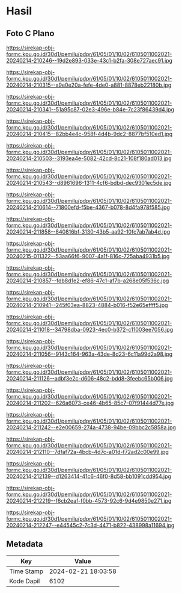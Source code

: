 # Hasil

## Foto C Plano

https://sirekap-obj-formc.kpu.go.id/30d1/pemilu/pdpr/61/05/01/10/02/6105011002021-20240214-210246--19d2e893-033e-43c1-b2fa-308e727aec91.jpg

https://sirekap-obj-formc.kpu.go.id/30d1/pemilu/pdpr/61/05/01/10/02/6105011002021-20240214-210315--a9e0e20a-fefe-4de0-a881-8878eb22180b.jpg

https://sirekap-obj-formc.kpu.go.id/30d1/pemilu/pdpr/61/05/01/10/02/6105011002021-20240214-210341--51a95c87-02e3-496e-b84e-7c23f86439d4.jpg

https://sirekap-obj-formc.kpu.go.id/30d1/pemilu/pdpr/61/05/01/10/02/6105011002021-20240214-210415--82bb4e4c-958f-4d4b-9dc2-8877bf510ed1.jpg

https://sirekap-obj-formc.kpu.go.id/30d1/pemilu/pdpr/61/05/01/10/02/6105011002021-20240214-210503--3193ea4e-5082-42cd-8c21-108f180ad013.jpg

https://sirekap-obj-formc.kpu.go.id/30d1/pemilu/pdpr/61/05/01/10/02/6105011002021-20240214-210543--d8961696-1311-4cf6-bdbd-dec9301ec5de.jpg

https://sirekap-obj-formc.kpu.go.id/30d1/pemilu/pdpr/61/05/01/10/02/6105011002021-20240214-210614--71800efd-f5be-4367-b078-8d4fa978f585.jpg

https://sirekap-obj-formc.kpu.go.id/30d1/pemilu/pdpr/61/05/01/10/02/6105011002021-20240214-211858--840816bf-3130-43b5-aa92-10fc7ab7ab4d.jpg

https://sirekap-obj-formc.kpu.go.id/30d1/pemilu/pdpr/61/05/01/10/02/6105011002021-20240215-011322--53aa66f6-9007-4a1f-816c-725aba4931b5.jpg

https://sirekap-obj-formc.kpu.go.id/30d1/pemilu/pdpr/61/05/01/10/02/6105011002021-20240214-210857--fdb8d1e2-ef86-47c1-af7b-a268e05f536c.jpg

https://sirekap-obj-formc.kpu.go.id/30d1/pemilu/pdpr/61/05/01/10/02/6105011002021-20240214-210941--245f03ea-8823-4884-b016-f52e65effff5.jpg

https://sirekap-obj-formc.kpu.go.id/30d1/pemilu/pdpr/61/05/01/10/02/6105011002021-20240214-211018--34798dba-0923-4ec0-b372-c11003ee7056.jpg

https://sirekap-obj-formc.kpu.go.id/30d1/pemilu/pdpr/61/05/01/10/02/6105011002021-20240214-211056--9143c164-963a-43de-8d23-6c11a99d2a98.jpg

https://sirekap-obj-formc.kpu.go.id/30d1/pemilu/pdpr/61/05/01/10/02/6105011002021-20240214-211126--adbf3e2c-d606-48c2-bdd8-3feebc65b006.jpg

https://sirekap-obj-formc.kpu.go.id/30d1/pemilu/pdpr/61/05/01/10/02/6105011002021-20240214-211202--626a6073-ce46-4b65-85c7-07f91444d77e.jpg

https://sirekap-obj-formc.kpu.go.id/30d1/pemilu/pdpr/61/05/01/10/02/6105011002021-20240214-211242--e2e00659-274a-4738-94be-09bbc2c5858a.jpg

https://sirekap-obj-formc.kpu.go.id/30d1/pemilu/pdpr/61/05/01/10/02/6105011002021-20240214-212110--7dfaf72a-4bcb-4d7c-a01d-f72ad2c00e99.jpg

https://sirekap-obj-formc.kpu.go.id/30d1/pemilu/pdpr/61/05/01/10/02/6105011002021-20240214-212139--d1263414-41c6-46f0-8d58-bb1091cdd954.jpg

https://sirekap-obj-formc.kpu.go.id/30d1/pemilu/pdpr/61/05/01/10/02/6105011002021-20240214-212219--f6cb2eaf-f0bb-4573-92c6-9d4e9850e271.jpg

https://sirekap-obj-formc.kpu.go.id/30d1/pemilu/pdpr/61/05/01/10/02/6105011002021-20240214-212247--e44545c2-7c3d-4471-b822-438998a11694.jpg


## Metadata

| Key        | Value               |
| ---------- | ------------------- |
| Time Stamp | 2024-02-21 18:03:58 |
| Kode Dapil | 6102                |



